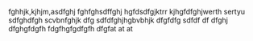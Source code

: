 fghhjk,kjhjm,asdfghj
fghfghsdffghj
hgfdsdfgjktrr
kjhgfdfghjwerth
sertyu
sdfghdfgh
scvbnfghjk
dfg
sdfdfghjhgbvbhjk
dfgfdfg
sdfdf
df
dfghj
dfghgfdgfh
fdgfhgfgdfgfh
dfgfat
at
at
